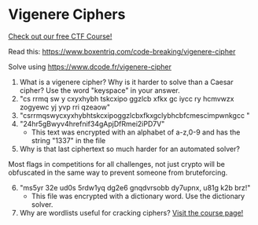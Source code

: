 # Vigenere Ciphers

[Check out our free CTF Course!](https://academy.hoppersroppers.org/mod/page/view.php?id=613)

Read this: <https://www.boxentriq.com/code-breaking/vigenere-cipher>

Solve using <https://www.dcode.fr/vigenere-cipher>

1. What is a vigenere cipher? Why is it harder to solve than a Caesar cipher? Use the word "keyspace" in your answer.
2. "cs rrmq sw y cxyxhybh tskcxipo ggzlcb xfkx gc iycc ry hcmvwzx zogyewc yj yvp rri qzeaow"		
3. "csrrmqswycxyxhybhtskcxipoggzlcbxfkxgclybhcbfcmescimpwnkgcc	"
4. "24hr5gBwyv4hrefnif34gApjDfRmei2iPD7V"
   * This text was encrypted with an alphabet of a-z,0-9 and has the string "1337" in the file		
5. Why is that last ciphertext so much harder for an automated solver?

Most flags in competitions for all challenges, not just crypto will be obfuscated in the same way to prevent someone from bruteforcing.

6. "ms5yr 32e ud0s 5rdw1yq dg2e6 gnqdvrsobb dy7upnx, u81g k2b brz!"
   * This file was encrypted with a dictionary word. Use the dictionary solver.
7. Why are wordlists useful for cracking ciphers?
[Visit the course page!](https://academy.hoppersroppers.org/mod/assign/view.php?id=613)
